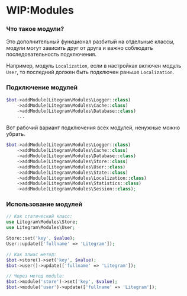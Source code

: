 # WIP:Modules

### Что такое модули?

Это дополнительный функционал разбитый на отдельные классы, модули могут зависить друг от друга и важно соблюдать последовательность подключения.

Например, модуль `Localization`, если в настройках включен модуль `User`, то последний должен быть подключен раньше `Localization`.

### Подключение модулей

```php
$bot->addModule(Litegram\Modules\Logger::class)
    ->addModule(Litegram\Modules\Cache::class)
    ->addModule(Litegram\Modules\Database::class)
    ...
```

Вот рабочий вариант подключения всех модулей, ненужные можно убрать.

```php
$bot->addModule(Litegram\Modules\Logger::class)
    ->addModule(Litegram\Modules\Cache::class)
    ->addModule(Litegram\Modules\Database::class)
    ->addModule(Litegram\Modules\Store::class)
    ->addModule(Litegram\Modules\User::class)
    ->addModule(Litegram\Modules\State::class)
    ->addModule(Litegram\Modules\Localization::class)
    ->addModule(Litegram\Modules\Statistics::class)
    ->addModule(Litegram\Modules\Session::class);
```

### Использование модулей

```php
// Как статический класс:
use Litegram\Modules\Store;
use Litegram\Modules\User;

Store::set('key', $value);
User::update(['fullname' => 'Litegram']);
```

```php
// Как алиас метод:
$bot->store()->set('key', $value);
$bot->user()->update(['fullname' => 'Litegram']);
```

```php
// Через метод module:
$bot->module('store')->set('key', $value);
$bot->module('user')->update(['fullname' => 'Litegram']);
```

